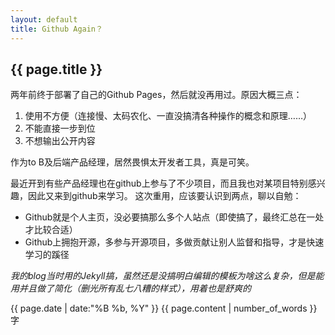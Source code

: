```yaml
---
layout: default
title: Github Again？
---
```


## {{ page.title }}

两年前终于部署了自己的Github Pages，然后就没再用过。原因大概三点：
1. 使用不方便（连接慢、太码农化、一直没搞清各种操作的概念和原理……）
2. 不能直接一步到位
3. 不想输出公开内容

作为to B及后端产品经理，居然畏惧太开发者工具，真是可笑。

最近开到有些产品经理也在github上参与了不少项目，而且我也对某项目特别感兴趣，因此又来到github来学习。
这次重用，应该要认识到两点，聊以自勉：
- Github就是个人主页，没必要搞那么多个人站点（即使搞了，最终汇总在一处才比较合适）
- Github上拥抱开源，多参与开源项目，多做贡献让别人监督和指导，才是快速学习的蹊径

*我的blog当时用的Jekyll搞，虽然还是没搞明白编辑的模板为啥这么复杂，但是能用并且做了简化（删光所有乱七八糟的样式），用着也是舒爽的*

{{ page.date | date:"%B %b, %Y" }}  {{ page.content | number_of_words }}字
